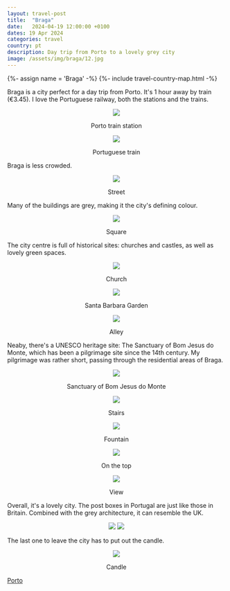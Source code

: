 ```yaml
---
layout: travel-post
title:  "Braga"
date:   2024-04-19 12:00:00 +0100
dates: 19 Apr 2024
categories: travel
country: pt
description: Day trip from Porto to a lovely grey city
image: /assets/img/braga/12.jpg
---
```


{%- assign name = 'Braga' -%}
{%- include travel-country-map.html -%}

Braga is a city perfect for a day trip from Porto. It's 1 hour away by train (€3.45). I love the Portuguese railway, both the stations and the trains.
<center>
    <img src="/assets/img/braga/1.jpg" />
    <p class="image-label">Porto train station</p>
</center>

<center>
    <img src="/assets/img/braga/2.jpg" />
    <p class="image-label">Portuguese train</p>
</center>

Braga is less crowded.
<center>
    <img src="/assets/img/braga/3.jpg" />
    <p class="image-label">Street</p>
</center>

Many of the buildings are grey, making it the city's defining colour.
<center>
    <img src="/assets/img/braga/4.jpg" />
    <p class="image-label">Square</p>
</center>

The city centre is full of historical sites: churches and castles, as well as lovely green spaces.
<center>
    <img src="/assets/img/braga/5.jpg" />
    <p class="image-label">Church</p>
</center>

<center>
    <img src="/assets/img/braga/15.jpg" />
    <p class="image-label">Santa Barbara Garden</p>
</center>

<center>
    <img src="/assets/img/braga/10.jpg" />
    <p class="image-label">Alley</p>
</center>

Neaby, there's a UNESCO heritage site: The Sanctuary of Bom Jesus do Monte, which has been a pilgrimage site since the 14th century. My pilgrimage was rather short, passing through the residential areas of Braga.
<center>
    <img src="/assets/img/braga/6.jpg" />
    <p class="image-label">Sanctuary of Bom Jesus do Monte</p>
</center>
<center>
    <img src="/assets/img/braga/16.jpg" />
    <p class="image-label">Stairs</p>
</center>
<center>
    <img src="/assets/img/braga/17.jpg" />
    <p class="image-label">Fountain</p>
</center>
<center>
    <img src="/assets/img/braga/7.jpg" />
    <p class="image-label">On the top</p>
</center>

<center>
    <img src="/assets/img/braga/8.jpg" />
    <p class="image-label">View</p>
</center>

Overall, it's a lovely city. The post boxes in Portugal are just like those in Britain. Combined with the grey architecture, it can resemble the UK.
<center>
    <div class="side-by-side">
        <img src="/assets/img/braga/13.jpg" />
        <img src="/assets/img/braga/14.jpg" />
    </div>
    <p class="image-label"></p>
</center>

The last one to leave the city has to put out the candle.
<center>
    <img src="/assets/img/braga/9.jpg" />
    <p class="image-label">Candle</p>
</center>

<a class="prev" href="/travel/2024/porto">
    Porto
</a>
